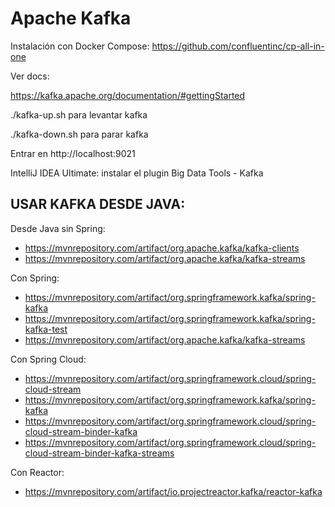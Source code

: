 
# Apache Kafka

Instalación con Docker Compose: https://github.com/confluentinc/cp-all-in-one

Ver docs:

https://kafka.apache.org/documentation/#gettingStarted


./kafka-up.sh para levantar kafka

./kafka-down.sh para parar kafka

Entrar en http://localhost:9021

IntelliJ IDEA Ultimate: instalar el plugin Big Data Tools - Kafka


## USAR KAFKA DESDE JAVA:

Desde Java sin Spring:

* https://mvnrepository.com/artifact/org.apache.kafka/kafka-clients
* https://mvnrepository.com/artifact/org.apache.kafka/kafka-streams

Con Spring:

* https://mvnrepository.com/artifact/org.springframework.kafka/spring-kafka
* https://mvnrepository.com/artifact/org.springframework.kafka/spring-kafka-test
* https://mvnrepository.com/artifact/org.apache.kafka/kafka-streams

Con Spring Cloud:

* https://mvnrepository.com/artifact/org.springframework.cloud/spring-cloud-stream
* https://mvnrepository.com/artifact/org.springframework.kafka/spring-kafka
* https://mvnrepository.com/artifact/org.springframework.cloud/spring-cloud-stream-binder-kafka
* https://mvnrepository.com/artifact/org.springframework.cloud/spring-cloud-stream-binder-kafka-streams

Con Reactor:

* https://mvnrepository.com/artifact/io.projectreactor.kafka/reactor-kafka